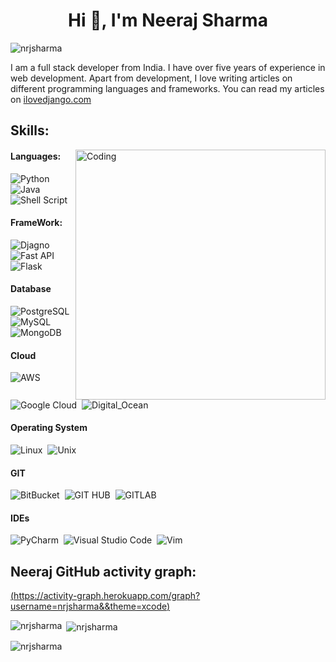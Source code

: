 <h1 align="center">Hi 👋, I'm Neeraj Sharma</h1>

<div>
<p align="left"> <img src="https://komarev.com/ghpvc/?username=nrjsharma&label=Profile%20views&color=0e75b6&style=flat" alt="nrjsharma" /> </p>

I am a full stack developer from India. I have over five years of experience in web development. Apart from development, I love writing articles on different programming languages and frameworks. You can read my articles on [ilovedjango.com](https://ilovedjango.com)
</div>
<div>

## Skills:
  
<img align="right" alt="Coding" width="400" src="https://media.tenor.com/GfSX-u7VGM4AAAAC/coding.gif" />

#### Languages:

![Python](https://img.shields.io/badge/Python-3776AB?style=for-the-badge&logo=python&logoColor=white)&nbsp;
![Java](https://img.shields.io/badge/Java-ED8B00?style=for-the-badge&logo=java&logoColor=white)&nbsp;
![Shell Script](https://img.shields.io/badge/Shell_Script-121011?style=for-the-badge&logo=gnu-bash&logoColor=white)&nbsp;

#### FrameWork:

![Djagno](https://img.shields.io/badge/Django-134B33?style=for-the-badge&logo=django&logoColor=white)&nbsp;
![Fast API](https://img.shields.io/badge/FastAPI-005571?style=for-the-badge&logo=fastapi)&nbsp;
![Flask](https://img.shields.io/badge/Flask-FAFAFA?style=for-the-badge&logo=flask&logoColor=black)&nbsp;

#### Database

![PostgreSQL](https://img.shields.io/badge/PostgreSQL-316192?style=for-the-badge&logo=postgresql&logoColor=white)&nbsp;
![MySQL](https://img.shields.io/badge/MySQL-00000F?style=for-the-badge&logo=mysql&logoColor=white)&nbsp;
![MongoDB](https://img.shields.io/badge/MongoDB-FFFFFF?style=for-the-badge&logo=mongodb&logoColor=black)&nbsp;

#### Cloud

![AWS](https://img.shields.io/badge/Amazon_AWS-232F3F?style=for-the-badge&logo=amazon-aws&logoColor=white)&nbsp;
![Google Cloud](https://img.shields.io/badge/Google_Cloud-4285F4?style=for-the-badge&logo=google-cloud&logoColor=white)&nbsp;
![Digital_Ocean](https://img.shields.io/badge/Digital_Ocean-0E69FF?style=for-the-badge&logo=digitalocean&logoColor=white)&nbsp;

#### Operating System

![Linux](https://img.shields.io/badge/Linux-FCC624?style=for-the-badge&logo=linux&logoColor=black)&nbsp;
![Unix](https://img.shields.io/badge/Unix-134B33?style=for-the-badge&logo=unix&logoColor=black)&nbsp;

#### GIT

![BitBucket](https://img.shields.io/badge/bitbucket-2684FF?style=for-the-badge&logo=bitbucket&logoColor=white)&nbsp;
![GIT HUB](https://img.shields.io/badge/Git_Hub-161C22?style=for-the-badge&logo=github&logoColor=white)&nbsp;
![GITLAB](https://img.shields.io/badge/gitlab-E24329?style=for-the-badge&logo=gitlab&logoColor=white)&nbsp;

#### IDEs

![PyCharm](https://img.shields.io/badge/pycharm-143?style=for-the-badge&logo=pycharm&logoColor=black&color=black&labelColor=green)&nbsp;
![Visual Studio Code](https://img.shields.io/badge/Visual%20Studio%20Code-0078d7.svg?style=for-the-badge&logo=visual-studio-code&logoColor=white)&nbsp;
![Vim](https://img.shields.io/badge/VIM-%2311AB00.svg?style=for-the-badge&logo=vim&logoColor=white)&nbsp;

## Neeraj GitHub activity graph:
[(https://activity-graph.herokuapp.com/graph?username=nrjsharma&&theme=xcode)](https://github.com/nrjsharma)

<p><img align="left" src="https://github-readme-stats.vercel.app/api/top-langs?username=nrjsharma&show_icons=true&locale=en&layout=compact&theme=tokyonight" alt="nrjsharma" /></p>
</div>

<p>&nbsp;<img align="center" src="https://github-readme-stats.vercel.app/api?username=nrjsharma&show_icons=true&locale=en&theme=tokyonight" alt="nrjsharma" /></p>

<p><img align="center" src="https://github-readme-streak-stats.herokuapp.com/?user=nrjsharma&&theme=tokyonight" alt="nrjsharma" /></p>
